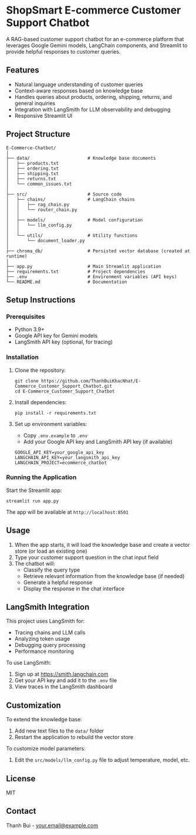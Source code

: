 # ShopSmart E-commerce Customer Support Chatbot

A RAG-based customer support chatbot for an e-commerce platform that leverages Google Gemini models, LangChain components, and Streamlit to provide helpful responses to customer queries.

## Features

- Natural language understanding of customer queries
- Context-aware responses based on knowledge base
- Handles queries about products, ordering, shipping, returns, and general inquiries
- Integration with LangSmith for LLM observability and debugging
- Responsive Streamlit UI

## Project Structure

```
E-Commerce-Chatbot/
│
├── data/                      # Knowledge base documents
│   ├── products.txt
│   ├── ordering.txt
│   ├── shipping.txt
│   ├── returns.txt
│   └── common_issues.txt
│
├── src/                       # Source code
│   ├── chains/                # LangChain chains
│   │   ├── rag_chain.py
│   │   └── router_chain.py
│   │
│   ├── models/                # Model configuration
│   │   └── llm_config.py
│   │
│   └── utils/                 # Utility functions
│       └── document_loader.py
│
├── chroma_db/                 # Persisted vector database (created at runtime)
│
├── app.py                     # Main Streamlit application
├── requirements.txt           # Project dependencies
├── .env                       # Environment variables (API keys)
└── README.md                  # Documentation
```

## Setup Instructions

### Prerequisites

- Python 3.9+
- Google API key for Gemini models
- LangSmith API key (optional, for tracing)

### Installation

1. Clone the repository:
   ```
   git clone https://github.com/ThanhBuiKhacNhat/E-Commerce_Customer_Support_Chatbot.git
   cd E-Commerce_Customer_Support_Chatbot
   ```

2. Install dependencies:
   ```
   pip install -r requirements.txt
   ```

3. Set up environment variables:
   - Copy `.env.example` to `.env`
   - Add your Google API key and LangSmith API key (if available)
   ```
   GOOGLE_API_KEY=your_google_api_key
   LANGCHAIN_API_KEY=your_langsmith_api_key
   LANGCHAIN_PROJECT=ecommerce_chatbot
   ```

### Running the Application

Start the Streamlit app:
```
streamlit run app.py
```

The app will be available at `http://localhost:8501`

## Usage

1. When the app starts, it will load the knowledge base and create a vector store (or load an existing one)
2. Type your customer support question in the chat input field
3. The chatbot will:
   - Classify the query type
   - Retrieve relevant information from the knowledge base (if needed)
   - Generate a helpful response
   - Display the response in the chat interface

## LangSmith Integration

This project uses LangSmith for:
- Tracing chains and LLM calls
- Analyzing token usage
- Debugging query processing
- Performance monitoring

To use LangSmith:
1. Sign up at https://smith.langchain.com
2. Get your API key and add it to the `.env` file
3. View traces in the LangSmith dashboard

## Customization

To extend the knowledge base:
1. Add new text files to the `data/` folder
2. Restart the application to rebuild the vector store

To customize model parameters:
1. Edit the `src/models/llm_config.py` file to adjust temperature, model, etc.

## License

MIT

## Contact

Thanh Bui - your.email@example.com
